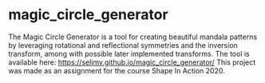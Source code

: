 # magic_circle_generator
 
The Magic Circle Generator is a tool for creating beautiful mandala patterns by leveraging rotational and reflectional symmetries and the inversion transform, among with possible later implemented transforms. The tool is available here: https://selimv.github.io/magic_circle_generator/ This project was made as an assignment for the course Shape In Action 2020. 